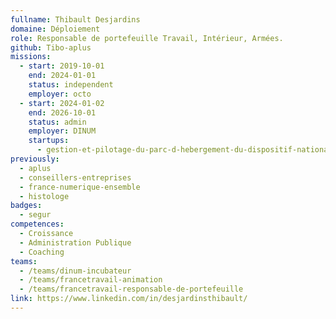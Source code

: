 ```yaml
---
fullname: Thibault Desjardins
domaine: Déploiement
role: Responsable de portefeuille Travail, Intérieur, Armées.
github: Tibo-aplus
missions:
  - start: 2019-10-01
    end: 2024-01-01
    status: independent
    employer: octo
  - start: 2024-01-02
    end: 2026-10-01
    status: admin
    employer: DINUM
    startups:
      - gestion-et-pilotage-du-parc-d-hebergement-du-dispositif-national-d-acceuil
previously:
  - aplus
  - conseillers-entreprises
  - france-numerique-ensemble
  - histologe
badges:
  - segur
competences:
  - Croissance
  - Administration Publique
  - Coaching
teams:
  - /teams/dinum-incubateur
  - /teams/francetravail-animation
  - /teams/francetravail-responsable-de-portefeuille
link: https://www.linkedin.com/in/desjardinsthibault/
---
```

